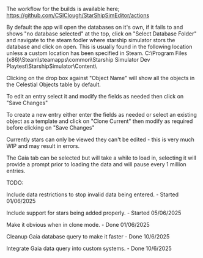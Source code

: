 The workflow for the builds is available here;
https://github.com/CSIClough/StarShipSimEditor/actions

By default the app will open the databases on it's own, if it fails to and shows "no database selected" at the top, click on "Select Database Folder" and navigate to the steam fodler where starship simulator stors the database and click on open.
This is usually found in the following location unless a custom location has been specified in Steam.
C:\Program Files (x86)\Steam\steamapps\common\Starship Simulator Dev Playtest\StarshipSimulator\Content\

Clicking on the drop box against "Object Name" will show all the objects in the Celestial Objects table by default. 

To edit an entry select it and modify the fields as needed then click on "Save Changes"

To create a new entry either enter the fields as needed or select an existing object as a template and click on "Clone Current" then modify as required before clicking on "Save Changes"

Currently stars can only be viewed they can't be edited - this is very much WIP and may result in errors.

The Gaia tab can be selected but will take a while to load in, selecting it will provide a prompt prior to loading the data and will pause every 1 million entries.

TODO: 

Include data restrictions to stop invalid data being entered. - Started 01/06/2025

Include support for stars being added properly. - Started 05/06/2025

Make it obvious when in clone mode. - Done 01/06/2025

Cleanup Gaia database query to make it faster - Done 10/6/2025

Integrate Gaia data query into custom systems. - Done 10/6/2025
